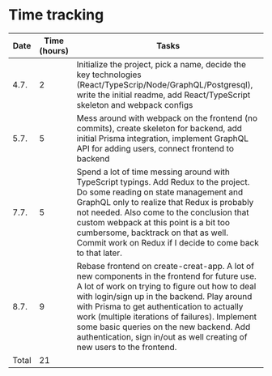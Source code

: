 # Time tracking

| Date  | Time (hours) | Tasks                                                                          |           
| ------| -------------| -------------------------------------------------------------------------------|
| 4.7. | 2            | Initialize the project, pick a name, decide the key technologies (React/TypeScrip/Node/GraphQL/Postgresql), write the initial readme, add React/TypeScript skeleton and webpack configs |
| 5.7. | 5            | Mess around with webpack on the frontend (no commits), create skeleton for backend, add initial Prisma integration, implement GraphQL API for adding users, connect frontend to backend |
| 7.7. | 5            | Spend a lot of time messing around with TypeScript typings. Add Redux to the project. Do some reading on state management and GraphQL only to realize that Redux is probably not needed. Also come to the conclusion that custom webpack at this point is a bit too cumbersome, backtrack on that as well. Commit work on Redux if I decide to come back to that later. |
| 8.7. | 9           | Rebase frontend on create-creat-app. A lot of new components in the frontend for future use. A  lot of work on trying to figure out how to deal with login/sign up in the backend. Play around with Prisma to get authentication to actually work (multiple iterations of failures). Implement some basic queries on the new backend. Add authentication, sign in/out as well creating of new users to the frontend. |
| Total | 21           | |